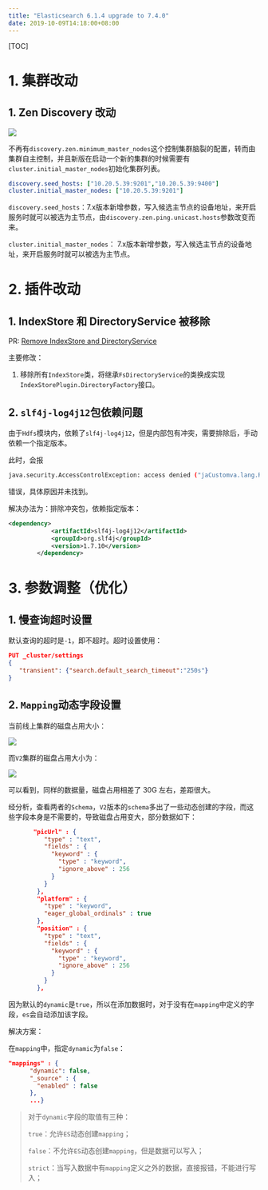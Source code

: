 ```yaml
---
title: "Elasticsearch 6.1.4 upgrade to 7.4.0"
date: 2019-10-09T14:18:00+08:00
---
```


[TOC]

# 1. 集群改动

## 1. Zen Discovery 改动

![](http://img.honlyc.com/20191009155635.png)

不再有``discovery.zen.minimum_master_nodes``这个控制集群脑裂的配置，转而由集群自主控制，并且新版在启动一个新的集群的时候需要有``cluster.initial_master_nodes``初始化集群列表。

```yml
discovery.seed_hosts: ["10.20.5.39:9201","10.20.5.39:9400"]
cluster.initial_master_nodes: ["10.20.5.39:9201"]
```

``discovery.seed_hosts``：7.x版本新增参数，写入候选主节点的设备地址，来开启服务时就可以被选为主节点，由``discovery.zen.ping.unicast.hosts``参数改变而来。

``cluster.initial_master_nodes``： 7.x版本新增参数，写入候选主节点的设备地址，来开启服务时就可以被选为主节点。


# 2. 插件改动

## 1. IndexStore 和 DirectoryService 被移除

PR: [Remove IndexStore and DirectoryService](https://github.com/elastic/elasticsearch/pull/42446)

主要修改：

1. 移除所有``IndexStore``类，将继承``FsDirectoryService``的类换成实现``IndexStorePlugin.DirectoryFactory``接口。

## 2. ``slf4j-log4j12``包依赖问题

由于``Hdfs``模块内，依赖了``slf4j-log4j12``，但是内部包有冲突，需要排除后，手动依赖一个指定版本。

此时，会报

```bash
java.security.AccessControlException: access denied ("jaCustomva.lang.RuntimePermission" "createSecurityManager")
```

错误，具体原因并未找到。

解决办法为：排除冲突包，依赖指定版本：

```xml
<dependency>
			<artifactId>slf4j-log4j12</artifactId>
			<groupId>org.slf4j</groupId>
			<version>1.7.10</version>
		</dependency>
```

# 3. 参数调整（优化）

## 1. 慢查询超时设置

默认查询的超时是``-1``，即不超时。超时设置使用：

```json
PUT _cluster/settings
{
   "transient": {"search.default_search_timeout":"250s"}
}
```

## 2. ``Mapping``动态字段设置

当前线上集群的磁盘占用大小：

![](http://img.honlyc.com/20191113143106.png)

而``V2``集群的磁盘占用大小为：

![](http://img.honlyc.com/20191113143202.png)

可以看到，同样的数据量，磁盘占用相差了 30G 左右，差距很大。

经分析，查看两者的``Schema``，``V2``版本的``schema``多出了一些动态创建的字段，而这些字段本身是不需要的，导致磁盘占用变大，部分数据如下：

```json
       "picUrl" : {
          "type" : "text",
          "fields" : {
            "keyword" : {
              "type" : "keyword",
              "ignore_above" : 256
            }
          }
        },
        "platform" : {
          "type" : "keyword",
          "eager_global_ordinals" : true
        },
        "position" : {
          "type" : "text",
          "fields" : {
            "keyword" : {
              "type" : "keyword",
              "ignore_above" : 256
            }
          }
        },
```

因为默认的``dynamic``是``true``，所以在添加数据时，对于没有在``mapping``中定义的字段，``es``会自动添加该字段。

解决方案：

在``mapping``中，指定``dynamic``为``false``：

```json
"mappings" : {
      "dynamic": false, 
      "_source" : {
        "enabled" : false
      },
      ...}	
```

> 对于``dynamic``字段的取值有三种：
>
> ``true``：允许``ES``动态创建``mapping``；
>
> ``false``：不允许``ES``动态创建``mapping``，但是数据可以写入；
>
> ``strict``：当写入数据中有``mapping``定义之外的数据，直接报错，不能进行写入；

